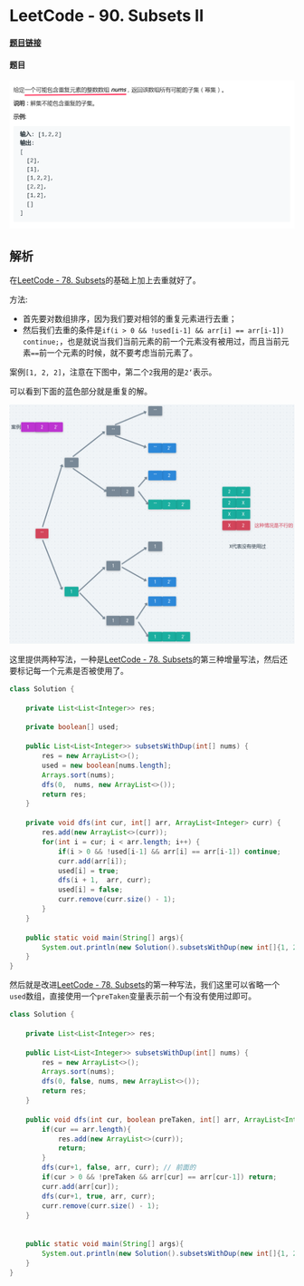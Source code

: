# LeetCode - 90. Subsets II

#### [题目链接]()

#### 题目

![1554645822682](assets/1554645822682.png)

## 解析

在[LeetCode - 78. Subsets](https://github.com/ZXZxin/ZXBlog/blob/master/%E5%88%B7%E9%A2%98/LeetCode/Search/LeetCode%20-%2078.%20Subsets.md)的基础上加上去重就好了。

方法: 

* 首先要对数组排序，因为我们要对相邻的重复元素进行去重；
* 然后我们去重的条件是`if(i > 0 && !used[i-1] && arr[i] == arr[i-1]) continue;`，也是就说当我们当前元素的前一个元素没有被用过，而且当前元素`==`前一个元素的时候，就不要考虑当前元素了。

案例`[1, 2, 2]`，注意在下图中，第二个`2`我用的是`2‘`表示。

可以看到下面的蓝色部分就是重复的解。

![1554645724343](assets/1554645724343.png)

这里提供两种写法，一种是[LeetCode - 78. Subsets](https://github.com/ZXZxin/ZXBlog/blob/master/%E5%88%B7%E9%A2%98/LeetCode/Search/LeetCode%20-%2078.%20Subsets.md)的第三种增量写法，然后还要标记每一个元素是否被使用了。

```java
class Solution {

    private List<List<Integer>> res;

    private boolean[] used;

    public List<List<Integer>> subsetsWithDup(int[] nums) {
        res = new ArrayList<>();
        used = new boolean[nums.length];
        Arrays.sort(nums);
        dfs(0,  nums, new ArrayList<>());
        return res;
    }

    private void dfs(int cur, int[] arr, ArrayList<Integer> curr) {
        res.add(new ArrayList<>(curr));
        for(int i = cur; i < arr.length; i++) {
            if(i > 0 && !used[i-1] && arr[i] == arr[i-1]) continue;
            curr.add(arr[i]);
            used[i] = true;
            dfs(i + 1,  arr, curr);
            used[i] = false;
            curr.remove(curr.size() - 1);
        }
    }

    public static void main(String[] args){
        System.out.println(new Solution().subsetsWithDup(new int[]{1, 2, 3}));
    }
}
```

然后就是改进[LeetCode - 78. Subsets](https://github.com/ZXZxin/ZXBlog/blob/master/%E5%88%B7%E9%A2%98/LeetCode/Search/LeetCode%20-%2078.%20Subsets.md)的第一种写法，我们这里可以省略一个`used`数组，直接使用一个`preTaken`变量表示前一个有没有使用过即可。

```java
class Solution {

    private List<List<Integer>> res;

    public List<List<Integer>> subsetsWithDup(int[] nums) {
        res = new ArrayList<>();
        Arrays.sort(nums);
        dfs(0, false, nums, new ArrayList<>());
        return res;
    }

    public void dfs(int cur, boolean preTaken, int[] arr, ArrayList<Integer> curr) {
        if(cur == arr.length){
            res.add(new ArrayList<>(curr));
            return;
        }
        dfs(cur+1, false, arr, curr); // 前面的
        if(cur > 0 && !preTaken && arr[cur] == arr[cur-1]) return;
        curr.add(arr[cur]);
        dfs(cur+1, true, arr, curr);
        curr.remove(curr.size() - 1);
    }


    public static void main(String[] args){
        System.out.println(new Solution().subsetsWithDup(new int[]{1, 2, 2}));
    }
}
```

